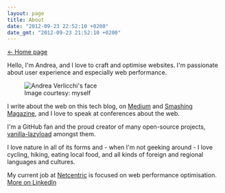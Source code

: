 ```yaml
---
layout: page
title: About
date: "2012-09-23 22:52:10 +0200"
date_gmt: "2012-09-23 21:52:10 +0200"
---
```


<nav class="post-back post-back--top">
  <a href="/">&larr; Home page</a>
</nav>

Hello, I'm Andrea, and I love to craft and optimise websites. I'm passionate about user experience and especially web performance. 

<figure class="about-face">
  <div class="about-face__spacer">
  <img alt="Andrea Verlicchi's face" src="/assets/pages-images/andrea-verlicchi-face__1x.jpg" srcset="/assets/pages-images/andrea-verlicchi-face__1x.jpg 1x, /assets/pages-images/andrea-verlicchi-face__2x.jpg 2x" class="about-face__image">
  </div>
  <figcaption>Image courtesy: myself</figcaption>
</figure>

I write about the web on this tech blog, on [Medium](https://medium.com/@andrea.verlicchi) and [Smashing Magazine](https://www.smashingmagazine.com/author/andrea-verlicchi/), and I love to speak at conferences about the web.

I'm a GitHub fan and the proud creator of many open-source projects, [vanilla-lazyload](https://github.com/verlok/vanilla-lazyload) amongst them. 

I love nature in all of its forms and - when I'm not geeking around - I love cycling, hiking, eating local food, and all kinds of foreign and regional languages and cultures.

My current job at [Netcentric](https://www.netcentric.biz) is focused on web performance optimisation. [More on LinkedIn](https://linkedin.com/in/andreaverlicchi)
